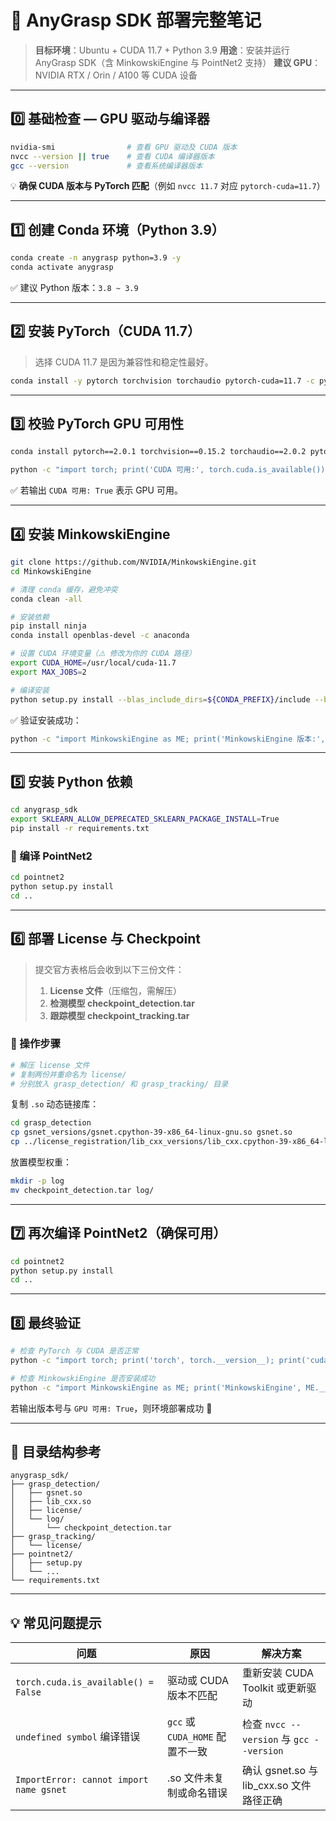 # 🦾 AnyGrasp SDK 部署完整笔记

> **目标环境**：Ubuntu + CUDA 11.7 + Python 3.9
> **用途**：安装并运行 AnyGrasp SDK（含 MinkowskiEngine 与 PointNet2 支持）
> **建议 GPU**：NVIDIA RTX / Orin / A100 等 CUDA 设备

---

##  0️⃣ 基础检查 — GPU 驱动与编译器

```bash
nvidia-smi                # 查看 GPU 驱动及 CUDA 版本
nvcc --version || true    # 查看 CUDA 编译器版本
gcc --version             # 查看系统编译器版本
```

💡 **确保 CUDA 版本与 PyTorch 匹配**（例如 `nvcc 11.7` 对应 `pytorch-cuda=11.7`）

---

##  1️⃣ 创建 Conda 环境（Python 3.9）

```bash
conda create -n anygrasp python=3.9 -y
conda activate anygrasp
```

✅ 建议 Python 版本：`3.8 ~ 3.9`

---

##  2️⃣ 安装 PyTorch（CUDA 11.7）

> 选择 CUDA 11.7 是因为兼容性和稳定性最好。

```bash
conda install -y pytorch torchvision torchaudio pytorch-cuda=11.7 -c pytorch -c nvidia
```

---

##  3️⃣ 校验 PyTorch GPU 可用性

```bash
conda install pytorch==2.0.1 torchvision==0.15.2 torchaudio==2.0.2 pytorch-cuda=11.7 -c pytorch -c nvidia

python -c "import torch; print('CUDA 可用:', torch.cuda.is_available())"
```

✅ 若输出 `CUDA 可用: True` 表示 GPU 可用。

---

##  4️⃣ 安装 MinkowskiEngine

```bash
git clone https://github.com/NVIDIA/MinkowskiEngine.git
cd MinkowskiEngine

# 清理 conda 缓存，避免冲突
conda clean -all

# 安装依赖
pip install ninja
conda install openblas-devel -c anaconda

# 设置 CUDA 环境变量（⚠️ 修改为你的 CUDA 路径）
export CUDA_HOME=/usr/local/cuda-11.7
export MAX_JOBS=2

# 编译安装
python setup.py install --blas_include_dirs=${CONDA_PREFIX}/include --blas=openblas
```

✅ 验证安装成功：

```bash
python -c "import MinkowskiEngine as ME; print('MinkowskiEngine 版本:', ME.__version__)"
```

---

##  5️⃣ 安装 Python 依赖

```bash
cd anygrasp_sdk
export SKLEARN_ALLOW_DEPRECATED_SKLEARN_PACKAGE_INSTALL=True
pip install -r requirements.txt
```

### 🧠 编译 PointNet2

```bash
cd pointnet2
python setup.py install
cd ..
```

---

##  6️⃣ 部署 License 与 Checkpoint

> 提交官方表格后会收到以下三份文件：
>
> 1. **License 文件**（压缩包，需解压）
> 2. **检测模型 checkpoint_detection.tar**
> 3. **跟踪模型 checkpoint_tracking.tar**

### 📁 操作步骤

```bash
# 解压 license 文件
# 复制两份并重命名为 license/
# 分别放入 grasp_detection/ 和 grasp_tracking/ 目录
```

复制 `.so` 动态链接库：

```bash
cd grasp_detection
cp gsnet_versions/gsnet.cpython-39-x86_64-linux-gnu.so gsnet.so
cp ../license_registration/lib_cxx_versions/lib_cxx.cpython-39-x86_64-linux-gnu.so lib_cxx.so
```

放置模型权重：

```bash
mkdir -p log
mv checkpoint_detection.tar log/
```

---

##  7️⃣ 再次编译 PointNet2（确保可用）

```bash
cd pointnet2
python setup.py install
cd ..
```

---

##  8️⃣ 最终验证

```bash
# 检查 PyTorch 与 CUDA 是否正常
python -c "import torch; print('torch', torch.__version__); print('cuda', torch.version.cuda); print('GPU 可用:', torch.cuda.is_available())"

# 检查 MinkowskiEngine 是否安装成功
python -c "import MinkowskiEngine as ME; print('MinkowskiEngine', ME.__version__)"
```

若输出版本号与 `GPU 可用: True`，则环境部署成功 🎉

---

## 📂 目录结构参考

```plaintext
anygrasp_sdk/
├── grasp_detection/
│   ├── gsnet.so
│   ├── lib_cxx.so
│   ├── license/
│   └── log/
│       └── checkpoint_detection.tar
├── grasp_tracking/
│   └── license/
├── pointnet2/
│   ├── setup.py
│   └── ...
└── requirements.txt
```

---

## 💡 常见问题提示

| 问题                                      | 原因                        | 解决方案                                  |
| --------------------------------------- | ------------------------- | ------------------------------------- |
| `torch.cuda.is_available() = False`     | 驱动或 CUDA 版本不匹配            | 重新安装 CUDA Toolkit 或更新驱动               |
| `undefined symbol` 编译错误                 | `gcc` 或 `CUDA_HOME` 配置不一致 | 检查 `nvcc --version` 与 `gcc --version` |
| `ImportError: cannot import name gsnet` | .so 文件未复制或命名错误            | 确认 gsnet.so 与 lib_cxx.so 文件路径正确       |


